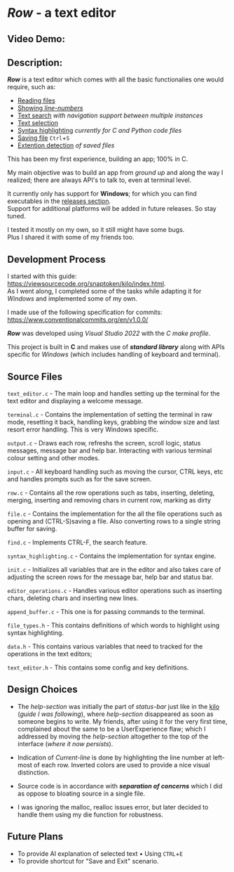 # *Row* - a text editor

## Video Demo:  <URL HERE>

## Description:

***Row*** is a text editor which comes with all the basic functionalies one would require, such as:
- <ins>Reading files</ins>
- <ins>Showing *line-numbers*</ins>
- <ins>Text search</ins> *with navigation support between multiple instances*
- <ins>Text selection</ins>
- <ins>Syntax highlighting</ins> *currently for C and Python code files*
- <ins>Saving file</ins> `Ctrl`+`S`
- <ins>Extention detection</ins> *of saved files*

This has been my first experience, building an app; 100% in C.

My main objective was to build an app from *ground up* and along the way I realized; there are always API's to talk to, even at terminal level.

It currently only has support for **Windows**; for which you can find executables in the [releases section](https://github.com/Amaan-E/text_editor/releases).  
Support for additional platforms will be added in future releases. So stay tuned.

I tested it mostly on my own, so it still might have some bugs.  
Plus I shared it with some of my friends too.

## Development Process

I started with this guide: https://viewsourcecode.org/snaptoken/kilo/index.html.  
As I went along, I completed some of the tasks while adapting it for *Windows* and implemented some of my own.

I made use of the following specification for commits: https://www.conventionalcommits.org/en/v1.0.0/

***Row*** was developed using *Visual Studio 2022* with the *C make profile*.

This project is built in **C** and makes use of ***standard library*** along with APIs specific for *Windows* (which includes handling of keyboard and terminal).

## Source Files

`text_editor.c` - The main loop and handles setting up the terminal for the text editor and displaying a welcome message.

`terminal.c` - Contains the implementation of setting the terminal in raw mode, resetting it back, handling keys, grabbing the window size and last resort error handling.
This is very Windows specific.

`output.c` - Draws each row, refreshs the screen, scroll logic, status messages, message bar and help bar. Interacting with various terminal colour setting and other modes.

`input.c` - All keyboard handling such as moving the cursor, CTRL keys, etc and handles prompts such as for the save screen.

`row.c` - Contains all the row operations such as tabs, inserting, deleting, merging, inserting and removing chars in current row, marking as dirty

`file.c` - Contains the implementation for the all the file operations such as opening and (CTRL-S)saving a file. Also converting rows to a single string buffer for saving.

`find.c` - Implements CTRL-F, the search feature.

`syntax_highlighting.c` - Contains the implementation for syntax engine.

`init.c` - Initializes all variables that are in the editor and also takes care of adjusting the screen rows for the message bar, help bar and status bar.

`editor_operations.c` - Handles various editor operations such as inserting chars, deleting chars and inserting new lines.

`append_buffer.c` - This one is for passing commands to the terminal.

`file_types.h` - This contains definitions of which words to highlight using syntax highlighting.

`data.h` - This contains various variables that need to tracked for the operations in the text editors;

`text_editor.h` - This contains some config and key definitions.

## Design Choices

- The *help-section* was initially the part of *status-bar* just like in the [kilo](https://viewsourcecode.org/snaptoken/kilo/index.html) (*guide I was following*), where *help-section* disappeared as soon as someone begins to write. My friends, after using it for the very first time, complained about the same to be a UserExperience flaw; which I addressed by moving the *help-section* altogether to the top of the interface (*where it now persists*).

- Indication of *Current-line* is done by highlighting the line number at left-most of each row. Inverted colors are used to provide a nice visual distinction.

- Source code is in accordance with ***separation of concerns*** which I did as oppose to bloating source in a single file.

- I was ignoring the malloc, realloc issues error, but later decided to handle them using my die function for robustness.

## Future Plans
- To provide AI explanation of selected text • Using `CTRL`+`E`
- To provide shortcut for "Save and Exit" scenario.
